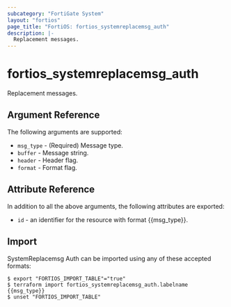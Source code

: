 ```yaml
---
subcategory: "FortiGate System"
layout: "fortios"
page_title: "FortiOS: fortios_systemreplacemsg_auth"
description: |-
  Replacement messages.
---
```


# fortios_systemreplacemsg_auth
Replacement messages.

## Argument Reference


The following arguments are supported:

* `msg_type` - (Required) Message type.
* `buffer` - Message string.
* `header` - Header flag.
* `format` - Format flag.


## Attribute Reference

In addition to all the above arguments, the following attributes are exported:
* `id` - an identifier for the resource with format {{msg_type}}.

## Import

SystemReplacemsg Auth can be imported using any of these accepted formats:
```
$ export "FORTIOS_IMPORT_TABLE"="true"
$ terraform import fortios_systemreplacemsg_auth.labelname {{msg_type}}
$ unset "FORTIOS_IMPORT_TABLE"
```
